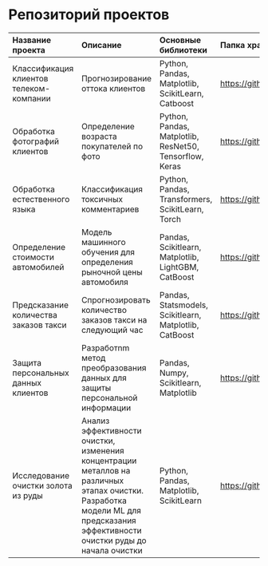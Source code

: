 # Репозиторий проектов 



| Название проекта | Описание | Основные библиотеки | Папка хранения |
| :---------------------- | :---------------------- | :---------------------- | :---------------------- |
| Классификация клиентов телеком-компании | Прогнозирование оттока клиентов  | Python, Pandas, Matplotlib, ScikitLearn, Catboost | https://github.com/Realnemezida/Projects/tree/main/Clients%20exodus%20classification%20in%20telecom |
| Обработка фотографий клиентов | Определение возраста покупателей по фото  | Python, Pandas, Matplotlib, ResNet50, Tensorflow, Keras | https://github.com/Realnemezida/Projects/tree/main/Age%20recognition |
| Обработка естественного языка | Классификация токсичных комментариев  | Python, Pandas, Transformers, ScikitLearn, Torch | https://github.com/Realnemezida/Projects/tree/main/Toxic%20comments%20recognition |
| Определение стоимости автомобилей | Модель машинного обучения для определения рыночной цены автомобиля  |Pandas, Scikitlearn, Matplotlib, LightGBM, CatBoost | https://github.com/Realnemezida/Projects/tree/main/Car_price_predictor |
| Предсказание количества заказов такси | Спрогнозировать количество заказов такси на следующий час | Pandas, Statsmodels, Scikitlearn, Matplotlib, CatBoost | https://github.com/Realnemezida/Projects/tree/main/Taxi_clients_prediction_Timeseries |
| Защита персональных данных клиентов | Разработnm метод преобразования данных для защиты персональной информации | Pandas, Numpy, Scikitlearn, Matplotlib | https://github.com/Realnemezida/Projects/tree/main/Protection%20of%20clients%20private%20data |
| Исследование очистки золота из руды | Анализ эффективности очистки, изменения концентрации металлов на различных этапах очистки. Разработка модели ML для предсказания эффективности очистки руды до начала очистки| Python, Pandas, Matplotlib, ScikitLearn | https://github.com/Realnemezida/Projects/tree/main/Study_of_gold_technological_purification | 
 
 
